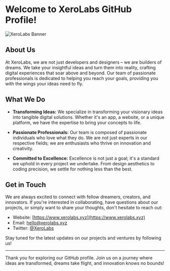 # Welcome to XeroLabs GitHub Profile!

![XeroLabs Banner](https://cdn.discordapp.com/attachments/1064869259538354238/1146749946108854373/banner-gthub.png)

## About Us

At XeroLabs, we are not just developers and designers – we are builders of dreams. We take your insightful ideas and turn them into reality, crafting digital experiences that soar above and beyond. Our team of passionate professionals is dedicated to helping you reach your goals, providing you with the wings your ideas need to fly.

## What We Do

- **Transforming Ideas:** We specialize in transforming your visionary ideas into tangible digital solutions. Whether it's an app, a website, or a unique platform, we have the expertise to bring your concepts to life.

- **Passionate Professionals:** Our team is composed of passionate individuals who love what they do. We are not just experts in our respective fields; we are enthusiasts who thrive on innovation and creativity.

- **Committed to Excellence:** Excellence is not just a goal; it's a standard we uphold in every project we undertake. From design aesthetics to coding precision, we settle for nothing less than the best.

## Get in Touch

We are always excited to connect with fellow dreamers, creators, and innovators. If you're interested in collaborating, have questions about our projects, or simply want to share your thoughts, don't hesitate to reach out:

- Website: [https://www.xerolabs.xyz](https://www.xerolabs.xyz)
- Email: hello@xerolabs.xyz
- Twitter: [@XeroLabs](https://twitter.com/XeroLabsxyz)

Stay tuned for the latest updates on our projects and ventures by following us!


---

Thank you for exploring our GitHub profile. Join us on a journey where ideas are transformed, dreams take flight, and innovation knows no bounds!
